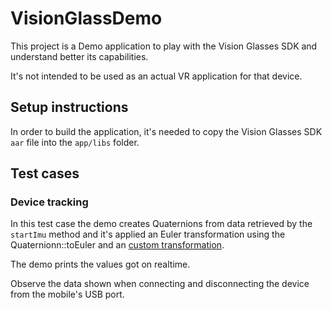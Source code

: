 # VisionGlassDemo

This project is a Demo application to play with the Vision Glasses SDK and understand better its capabilities.

It's not intended to be used as an actual VR application for that device.

## Setup instructions

In order to build the application, it's needed to copy the Vision Glasses SDK `aar` file into the ```app/libs``` folder.

## Test cases

### Device tracking

In this test case the demo creates Quaternions from data retrieved by the ```startImu``` method and it's applied an Euler transformation using the Quaternionn::toEuler and an [custom transformation](https://en.wikipedia.org/wiki/Conversion_between_quaternions_and_Euler_angles#Quaternion_to_Euler_angles_(in_3-2-1_sequence)_conversion).

The demo prints the values got on realtime.

Observe the data shown when connecting and disconnecting the device from the mobile's USB port.



